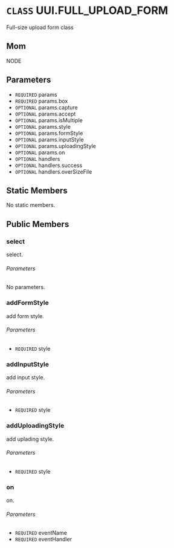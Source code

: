 # `CLASS` UUI.FULL_UPLOAD_FORM
Full-size upload form class

## Mom
NODE

## Parameters
* `REQUIRED` params 
* `REQUIRED` params.box 
* `OPTIONAL` params.capture 
* `OPTIONAL` params.accept 
* `OPTIONAL` params.isMultiple 
* `OPTIONAL` params.style 
* `OPTIONAL` params.formStyle 
* `OPTIONAL` params.inputStyle 
* `OPTIONAL` params.uploadingStyle 
* `OPTIONAL` params.on 
* `OPTIONAL` handlers 
* `OPTIONAL` handlers.success 
* `OPTIONAL` handlers.overSizeFile 

## Static Members
No static members.

## Public Members

### select
select.
###### Parameters
No parameters.

### addFormStyle
add form style.
###### Parameters
* `REQUIRED` style

### addInputStyle
add input style.
###### Parameters
* `REQUIRED` style

### addUploadingStyle
add uplading style.
###### Parameters
* `REQUIRED` style

### on
on.
###### Parameters
* `REQUIRED` eventName
* `REQUIRED` eventHandler
